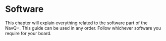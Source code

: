 # Software

This chapter will explain everything related to the software part of the NavQ+. This guide can be used in any order. Follow whichever software you require for your board.&#x20;
